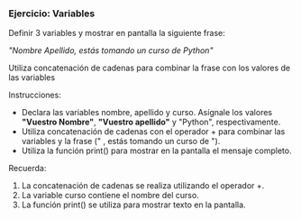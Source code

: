 ### Ejercicio: Variables
Definir 3 variables y mostrar en pantalla la siguiente frase:

*"Nombre Apellido, estás tomando un curso de Python"*

Utiliza concatenación de cadenas para combinar la frase con los valores de las variables

Instrucciones:

* Declara las variables nombre, apellido y curso. Asígnale los valores **"Vuestro Nombre"**, **"Vuestro apellido"** y "Python", respectivamente.
* Utiliza concatenación de cadenas con el operador + para combinar las variables y la frase (" , estás tomando un curso de ").
* Utiliza la función print() para mostrar en la pantalla el mensaje completo.

Recuerda:

1. La concatenación de cadenas se realiza utilizando el operador +.
1. La variable curso contiene el nombre del curso.
1. La función print() se utiliza para mostrar texto en la pantalla.